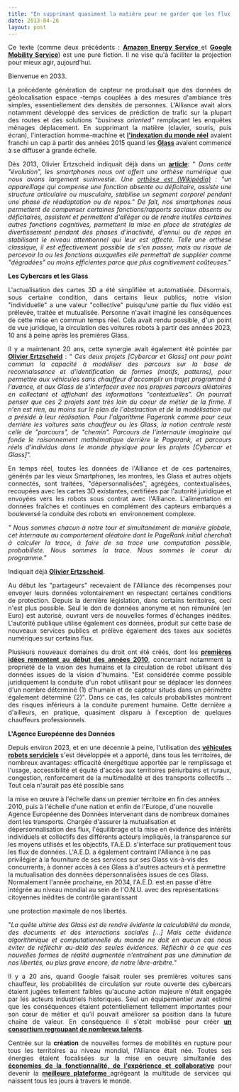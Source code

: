 ```yaml
---
title: "En supprimant quasiment la matière pour ne garder que les flux et les renverser, les Glass avaient tout changé et l'Alliance était née"
date: 2013-04-26
layout: post
---
```


<p style="text-align: justify;">Ce texte (comme deux précédents : <a href="/2011/08/lavenir-de-lenergie-dans-les-transports-amazon-energy-service.html" target="_blank" rel="noopener"><strong>Amazon Energy Service</strong> </a>et <strong><a href="/2011/07/google-mobility-service-et-si-nous-le-faisions-sans-attendre-.html" target="_blank" rel="noopener">Google Mobility Service</a></strong>) est une pure fiction. Il ne vise qu'à faciliter la projection pour mieux agir, aujourd'hui.</p>
<p style="text-align: justify;">Bienvenue en 2033.</p>
<p style="text-align: justify;">La précédente génération de capteur ne produisait que des données de géolocalisation espace -temps couplées à des mesures d'ambiance très simples, essentiellement des densités de personnes. L'Alliance avait alors notamment développé des services de prédiction de trafic sur la plupart des routes et des solutions "<em>business oriented"</em> remplaçant les enquêtes ménages déplacement. En supprimant la matière (clavier, souris, puis écran), l'interaction homme-machine et <strong><a href="/2012/09/lindustrie-automobile-a-choisi-de-concevoir-developper-et-commercialiser-des-produits-qui-sadaptent-a-tous-les-territoires.html#tp">l'indexation du monde réel</a></strong> avaient franchi un cap à partir des années 2015 quand les <strong><a href="http://www.engadget.com/2013/03/11/google-glass-apps-gmail-new-york-times-path/">Glass</a> </strong>avaient commencé à se diffuser à grande échelle.</p>
<!--more-->
<p style="text-align: justify;">Dès 2013, Olivier Ertzscheid indiquait déjà dans un <strong><a href="http://affordance.typepad.com/mon_weblog/2013/04/lunette-rank-homme-interface.html#tp">article</a></strong>: " <em>Dans cette "évolution", les smartphones nous ont offert une orthèse numérique que nous avons largement surinvestie. Une <a href="http://fr.wikipedia.org/wiki/Orth%C3%A8se" target="_blank" rel="noopener">orthèse est (Wikipédia)</a> : "un appareillage qui compense une fonction absente ou déficitaire, assiste une structure articulaire ou musculaire, stabilise un segment corporel pendant une phase de réadaptation ou de repos." De fait, nos smartphones nous permettent de compenser certaines fonctions/rapports sociaux absents ou déficitaires, assistent et permettent d'alléger ou de rendre inutiles certaines autres fonctions cognitives, permettent la mise en place de stratégies de divertissement pendant des phases d'inactivité, d'ennui ou de repos en stabilisant le niveau attentionnel qui leur est affecté. Telle une orthèse classique, il est effectivement possible de s'en passer, mais au risque de percevoir la ou les fonctions auxquelles elle permettait de suppléer comme "dégradées" ou moins efficientes parce que plus cognitivement coûteuses</em>."</p>
<p style="text-align: justify;"><strong>Les Cybercars et les Glass</strong></p>
<p style="text-align: justify;">L'actualisation des cartes 3D a été simplifiée et automatisée. Désormais, sous certaine condition, dans certains lieux publics, notre vision "individuelle" a une valeur "collective" puisqu'une partie du flux vidéo est prélevée, traitée et mutualisée. Personne n'avait imaginé les conséquences de cette mise en commun temps réel. Cela avait rendu possible, d'un point de vue juridique, la circulation des voitures robots à partir des années 2023, 10 ans à peine après les premières Glass.</p>
<p style="text-align: justify;">Il y a maintenant 20 ans, cette synergie avait également été pointée par <strong><a href="http://affordance.typepad.com/akademik/contact_coordonnes/#tp">Olivier Ertzscheid</a></strong> : " <em>Ces deux projets [Cybercar et Glass] ont pour point commun la capacité à modéliser des parcours sur la base de reconnaissance et d'identification de formes (motifs, patterns), pour permettre aux véhicules sans chauffeur d'accomplir un trajet programmé à l'avance, et aux Glass de s'interfacer avec nos propres parcours aléatoires en collectant et affichant des informations "contextuelles". On pourrait penser que ces 2 projets sont très loin du coeur de métier de la firme. Il n'en est rien, au moins sur le plan de l'abstraction et de la modélisation qui a présidé à leur réalisation. Pour l'algorithme Pagerank comme pour ceux derrière les voitures sans chauffeur ou les Glass, la notion centrale reste celle de "parcours", de "chemin". Parcours de l'internaute imaginaire qui fonde le raisonnement mathématique derrière le Pagerank, et parcours réels d'individus dans le monde physique pour les projets [Cybercar et Glass]".</em></p>
<p style="text-align: justify;">En temps réel, toutes les données de l'Alliance et de ces partenaires, générés par les vieux Smartphones, les montres, les Glass et autres objets connectés, sont traitées, "dépersonnalisées", agrégées, contextualisées, recoupées avec les cartes 3D existantes, certifiées par l'autorité juridique et envoyées vers les robots sous contrat avec l'Alliance. L'alimentation en données fraîches et continues en complément des capteurs embarqués a bouleversé la conduite des robots en  environnement complexe.</p>
<p style="text-align: justify;"><em>"</em><em> Nous sommes chacun à notre tour et simultanément de manière globale, cet internaute au comportement aléatoire dont le PageRank initial cherchait à calculer la trace, à faire de sa trace une computation possible, probabiliste. Nous sommes la trace. Nous sommes le coeur du programme."
</em>Indiquait déjà <strong><a href="http://affordance.typepad.com/akademik/contact_coordonnes/#tp">Olivier Ertzscheid</a>.</strong></p>
<p style="text-align: justify;">Au début les "partageurs" recevaient de l'Alliance des récompenses pour envoyer leurs données volontairement en respectant certaines conditions de protection. Depuis la dernière législation, dans certains territoires, ceci n'est plus possible. Seul le don de données anonyme et non rémunéré (en Euro) est autorisé, ouvrant vers de nouvelles formes d'échanges inédites. L'autorité publique utilise également ces données, produit sur cette base de nouveaux services publics et prélève également des taxes aux sociétés numériques sur certains flux.</p>
<p style="text-align: justify;">Plusieurs nouveaux domaines du droit ont été créés, dont les <strong><a href="http://scinfolex.wordpress.com/2013/04/12/les-google-glasses-peuvent-elles-changer-le-statut-jurudique-de-la-vision/">premières idées remontent au début des années 2010</a></strong>, concernant notamment la propriété de la vision des humains et la circulation de robot utilisant des données issues de la vision d'humains. "Est considérée comme possible juridiquement la conduite d'un robot utilisant pour se déplacer les données d'un nombre déterminé (1) d'humain et de capteur situés dans un périmètre également déterminé (2)". Dans ce cas, les calculs probabilistes montrent des risques inférieurs à la conduite purement humaine. Cette dernière a d'ailleurs, en pratique, quasiment disparu à l'exception de quelques chauffeurs professionnels.</p>
<p style="text-align: justify;"><strong>L'Agence Européenne des Données</strong></p>
<p style="text-align: justify;">Depuis environ 2023, et en une décennie à peine, l'utilisation des <strong><a href="/2012/04/nos-systemes-de-transport-et-la-revolution-numerique-pourquoi-cela-va-tout-changer.html">véhicules robots serviciels</a></strong> s'est développée et a apporté, dans tous les territoires, de nombreux avantages: efficacité énergétique apportée par le remplissage et l'usage, accessibilité et équité d'accès aux territoires périurbains et ruraux, congestion, renforcement de la multimodalité et des transports collectifs … Tout cela n'aurait pas été possible sans
la mise en œuvre à l'échelle dans un premier territoire en fin des années 2010, puis à l'échelle d'une nation et enfin de l'Europe, d'une nouvelle Agence Européenne des Données intervenant dans de nombreux domaines dont les transports. Chargée d'assurer la mutualisation et dépersonnalisation des flux, l'équilibrage et la mise en évidence des intérêts individuels et collectifs des différents acteurs impliqués, la transparence sur les moyens utilisés et les objectifs, l'A.E.D. s'interface sur pratiquement tous les flux de données. L'A.E.D. a également contraint l'Alliance à ne pas privilégier à la fourniture de ses services sur ses Glass vis-à-vis des concurrents, à donner accès à ces Glass à d'autres acteurs et à permettre la mutualisation des données dépersonnalisées issues de ces Glass. Normalement l'année prochaine, en 2034, l'A.E.D. est en passe d'être intégrée au niveau mondial au sein de l'O.N.U. avec des représentations citoyennes inédites de contrôle garantissant
une protection maximale de nos libertés.</p>
<p style="text-align: justify;">"<em>La quête ultime des Glass est de rendre évidente la calculabilité du monde, des documents et des interactions sociales [...] Mais cette évidence algorithmique et computationnelle du monde ne doit en aucun cas nous éviter de réfléchir au-delà des seules évidences. Réfléchir à ce que ces nouvelles formes de réalité augmentée n'entraînent pas une diminution de nos libertés, ou plus grave encore, de notre libre-arbitre.</em>"</p>

<div>
<p style="text-align: justify;">Il y a 20 ans, quand Google faisait rouler ses premières voitures sans chauffeur, les probabilités de circulation sur route ouverte des cybercars étaient jugées tellement faibles qu'aucune action majeure n'était engagée par les acteurs industriels historiques. Seul un équipementier avait estimé que les conséquences étaient potentiellement tellement importantes pour son cœur de métier et qu'il pouvait améliorer sa position dans la future chaîne de valeur. En conséquence il s'était mobilisé pour créer <strong><a href="/2013/02/quel-equipage-explore-aujourdhui-votre-avenir-vos-prochains-modeles-daffaires.html" target="_blank" rel="noopener">un consortium regroupant de nombreux talents</a></strong>.</p>
<p style="text-align: justify;">Centrée sur la <strong>création</strong> de nouvelles formes de mobilités en rupture pour tous les territoires au niveau mondial, l'Alliance était née. Toutes ses énergies étaient focalisées sur la mise en oeuvre simultanée des <strong><a href="/2013/03/la-mutation-du-secteur-des-transports-a-la-croisee-de-3-economies.html" target="_blank" rel="noopener">économies de la fonctionnalité, de l'expérience et collaborative</a></strong> pour devenir la <a href="/2013/02/vw-xl1-prefigure-sans-doute-lautomobile-du-futur-ce-vehicule-objet-etait-previsible-depuis-des-dizaines-dannees.html" target="_blank" rel="noopener"><strong>meilleure plateforme</strong> </a>agrégeant la multitude de services qui naissent tous les jours à travers le monde.</p>

</div>